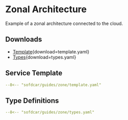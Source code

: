 # Zonal Architecture

Example of a zonal architecture connected to the cloud.

## Downloads

- [Template](template.yaml){download=template.yaml}
- [Types](types.yaml){download=types.yaml}

## Service Template

```yaml linenums="1"
--8<-- "sofdcar/guides/zone/template.yaml"
```

## Type Definitions

```yaml linenums="1"
--8<-- "sofdcar/guides/zone/types.yaml"
```

